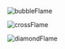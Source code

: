 
![bubbleFlame](https://github.com/user-attachments/assets/8b63ce66-d51e-4781-af51-a2ea3f206c8e)


![crossFlame](https://github.com/user-attachments/assets/c9da321e-6e16-4f50-9628-73b95d525d83)

![diamondFlame](https://github.com/user-attachments/assets/ab10a57a-de94-4ef7-a321-aeba09d52d86)
